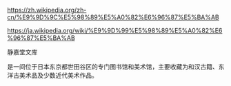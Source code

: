 https://zh.wikipedia.org/zh-cn/%E9%9D%9C%E5%98%89%E5%A0%82%E6%96%87%E5%BA%AB




https://ja.wikipedia.org/wiki/%E9%9D%99%E5%98%89%E5%A0%82%E6%96%87%E5%BA%AB


静嘉堂文库

是一间位于日本东京都世田谷区的专门图书馆和美术馆，主要收藏为和汉古籍、东洋古美术品及少数近代美术作品。
